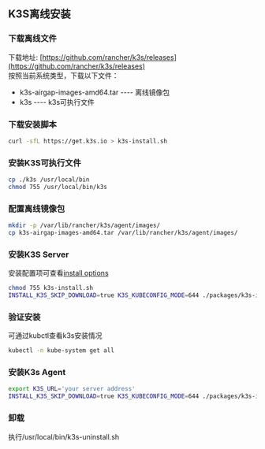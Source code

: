 ## K3S离线安装

### 下载离线文件
下载地址: [https://github.com/rancher/k3s/releases](https://github.com/rancher/k3s/releases)  
按照当前系统类型，下载以下文件：  
+ k3s-airgap-images-amd64.tar ---- 离线镜像包
+ k3s ---- k3s可执行文件

### 下载安装脚本
```bash
curl -sfL https://get.k3s.io > k3s-install.sh
```

### 安装K3S可执行文件
```bash
cp ./k3s /usr/local/bin
chmod 755 /usr/local/bin/k3s
```

### 配置离线镜像包
```bash
mkdir -p /var/lib/rancher/k3s/agent/images/
cp k3s-airgap-images-amd64.tar /var/lib/rancher/k3s/agent/images/
```

### 安装K3S Server
安装配置项可查看[install options](https://rancher.com/docs/k3s/latest/en/installation/install-options/)
```bash
chmod 755 k3s-install.sh
INSTALL_K3S_SKIP_DOWNLOAD=true K3S_KUBECONFIG_MODE=644 ./packages/k3s-install.sh
```

### 验证安装
可通过kubctl查看k3s安装情况
```bash
kubectl -n kube-system get all
```

### 安装K3s Agent
```bash
export K3S_URL='your server address'
INSTALL_K3S_SKIP_DOWNLOAD=true K3S_KUBECONFIG_MODE=644 ./packages/k3s-install.sh
```

### 卸载
执行/usr/local/bin/k3s-uninstall.sh

